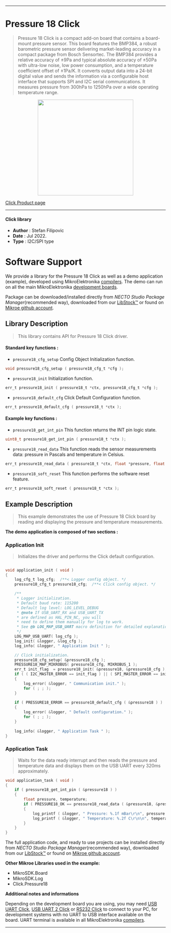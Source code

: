 
---
# Pressure 18 Click

> Pressure 18 Click is a compact add-on board that contains a board-mount pressure sensor. This board features the BMP384, a robust barometric pressure sensor delivering market-leading accuracy in a compact package from Bosch Sensortec. The BMP384 provides a relative accuracy of ±9Pa and typical absolute accuracy of ±50Pa with ultra-low noise, low power consumption, and a temperature coefficient offset of ±1Pa/K. It converts output data into a 24-bit digital value and sends the information via a configurable host interface that supports SPI and I2C serial communications. It measures pressure from 300hPa to 1250hPa over a wide operating temperature range.

<p align="center">
  <img src="https://download.mikroe.com/images/click_for_ide/pressure18_click.png" height=300px>
</p>

[Click Product page](https://www.mikroe.com/pressure-18-click)

---


#### Click library

- **Author**        : Stefan Filipovic
- **Date**          : Jul 2022.
- **Type**          : I2C/SPI type


# Software Support

We provide a library for the Pressure 18 Click
as well as a demo application (example), developed using MikroElektronika
[compilers](https://www.mikroe.com/necto-studio).
The demo can run on all the main MikroElektronika [development boards](https://www.mikroe.com/development-boards).

Package can be downloaded/installed directly from *NECTO Studio Package Manager*(recommended way), downloaded from our [LibStock&trade;](https://libstock.mikroe.com) or found on [Mikroe github account](https://github.com/MikroElektronika/mikrosdk_click_v2/tree/master/clicks).

## Library Description

> This library contains API for Pressure 18 Click driver.

#### Standard key functions :

- `pressure18_cfg_setup` Config Object Initialization function.
```c
void pressure18_cfg_setup ( pressure18_cfg_t *cfg );
```

- `pressure18_init` Initialization function.
```c
err_t pressure18_init ( pressure18_t *ctx, pressure18_cfg_t *cfg );
```

- `pressure18_default_cfg` Click Default Configuration function.
```c
err_t pressure18_default_cfg ( pressure18_t *ctx );
```

#### Example key functions :

- `pressure18_get_int_pin` This function returns the INT pin logic state.
```c
uint8_t pressure18_get_int_pin ( pressure18_t *ctx );
```

- `pressure18_read_data` This function reads the sensor measurements data: pressure in Pascals and temperature in Celsius.
```c
err_t pressure18_read_data ( pressure18_t *ctx, float *pressure, float *temperature );
```

- `pressure18_soft_reset` This function performs the software reset feature.
```c
err_t pressure18_soft_reset ( pressure18_t *ctx );
```

## Example Description

> This example demonstrates the use of Pressure 18 Click board by reading and displaying the pressure and temperature measurements.

**The demo application is composed of two sections :**

### Application Init

> Initializes the driver and performs the Click default configuration.

```c

void application_init ( void )
{
    log_cfg_t log_cfg;  /**< Logger config object. */
    pressure18_cfg_t pressure18_cfg;  /**< Click config object. */

    /** 
     * Logger initialization.
     * Default baud rate: 115200
     * Default log level: LOG_LEVEL_DEBUG
     * @note If USB_UART_RX and USB_UART_TX 
     * are defined as HAL_PIN_NC, you will 
     * need to define them manually for log to work. 
     * See @b LOG_MAP_USB_UART macro definition for detailed explanation.
     */
    LOG_MAP_USB_UART( log_cfg );
    log_init( &logger, &log_cfg );
    log_info( &logger, " Application Init " );

    // Click initialization.
    pressure18_cfg_setup( &pressure18_cfg );
    PRESSURE18_MAP_MIKROBUS( pressure18_cfg, MIKROBUS_1 );
    err_t init_flag  = pressure18_init( &pressure18, &pressure18_cfg );
    if ( ( I2C_MASTER_ERROR == init_flag ) || ( SPI_MASTER_ERROR == init_flag ) )
    {
        log_error( &logger, " Communication init." );
        for ( ; ; );
    }
    
    if ( PRESSURE18_ERROR == pressure18_default_cfg ( &pressure18 ) )
    {
        log_error( &logger, " Default configuration." );
        for ( ; ; );
    }
    
    log_info( &logger, " Application Task " );
}

```

### Application Task

> Waits for the data ready interrupt and then reads the pressure and temperature data and displays them on the USB UART every 320ms approximately.

```c
void application_task ( void )
{
    if ( pressure18_get_int_pin ( &pressure18 ) )
    {
        float pressure, temperature;
        if ( PRESSURE18_OK == pressure18_read_data ( &pressure18, &pressure, &temperature ) )
        {
            log_printf ( &logger, " Pressure: %.1f mBar\r\n", pressure * PRESSURE18_PA_TO_MBAR );
            log_printf ( &logger, " Temperature: %.2f C\r\n\n", temperature );
        }
    }
}
```

The full application code, and ready to use projects can be installed directly from *NECTO Studio Package Manager*(recommended way), downloaded from our [LibStock&trade;](https://libstock.mikroe.com) or found on [Mikroe github account](https://github.com/MikroElektronika/mikrosdk_click_v2/tree/master/clicks).

**Other Mikroe Libraries used in the example:**

- MikroSDK.Board
- MikroSDK.Log
- Click.Pressure18

**Additional notes and informations**

Depending on the development board you are using, you may need
[USB UART Click](https://www.mikroe.com/usb-uart-click),
[USB UART 2 Click](https://www.mikroe.com/usb-uart-2-click) or
[RS232 Click](https://www.mikroe.com/rs232-click) to connect to your PC, for
development systems with no UART to USB interface available on the board. UART
terminal is available in all MikroElektronika
[compilers](https://shop.mikroe.com/compilers).

---
